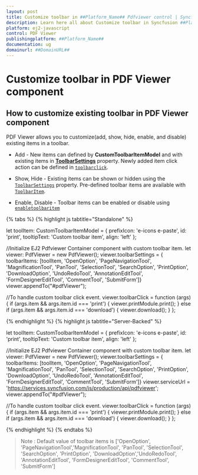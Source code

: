 ```yaml
---
layout: post
title: Customize toolbar in ##Platform_Name## Pdfviewer control | Syncfusion
description: Learn here all about Customize toolbar in Syncfusion ##Platform_Name## Pdfviewer control of Syncfusion Essential JS 2 and more.
platform: ej2-javascript
control: PDF Viewer 
publishingplatform: ##Platform_Name##
documentation: ug
domainurl: ##DomainURL##
---
```


# Customize toolbar in PDF Viewer component

## How to customize existing toolbar in PDF Viewer component

PDF Viewer allows you to customize(add, show, hide, enable, and disable) existing items in a toolbar.

* Add - New items can defined by **CustomToolbarItemModel** and with existing items in [**ToolbarSettings**](https://ej2.syncfusion.com/javascript/documentation/api/pdfviewer/toolbarSettings/) property. Newly added item click action can be defined in [`toolbarclick`](https://ej2.syncfusion.com/javascript/documentation/api/toolbar/clickEventArgs/).

* Show, Hide - Existing items can be shown or hidden using the [`ToolbarSettings`](https://ej2.syncfusion.com/javascript/documentation/api/pdfviewer/toolbarSettings/) property. Pre-defined toolbar items are available with [`ToolbarItem`](https://ej2.syncfusion.com/javascript/documentation/api/pdfviewer/toolbarItem/).

* Enable, Disable -  Toolbar items can be enabled or disable using [`enabletoolbaritem`](https://ej2.syncfusion.com/javascript/documentation/api/pdfviewer/toolbar/#enabletoolbaritem)

{% tabs %}
{% highlight js tabtitle="Standalone" %}
 
   let toolItem: CustomToolbarItemModel = {
      prefixIcon: 'e-icons e-paste',
      id: 'print',
      tooltipText: 'Custom toolbar item',
      align: 'left'
   };
    
   //Initialize EJ2 Pdfviewer Container component with custom toolbar item.
   let viewer: PdfViewer = new PdfViewer();
   viewer.toolbarSettings = { toolbarItems: [toolItem, 'OpenOption', 'PageNavigationTool', 'MagnificationTool', 'PanTool', 'SelectionTool', 'SearchOption', 'PrintOption', 'DownloadOption', 'UndoRedoTool', 'AnnotationEditTool', 'FormDesignerEditTool', 'CommentTool', 'SubmitForm']}
   viewer.appendTo("#pdfViewer");
    
   //To handle custom toolbar click event.
   viewer.toolbarClick = function (args) {
      if (args.item && args.item.id === 'print') {
         viewer.printModule.print();
      }
      else if (args.item && args.item.id === 'download') {
         viewer.download();
      }
   };

{% endhighlight %}
{% highlight js tabtitle="Server-Backed" %}

   let toolItem: CustomToolbarItemModel = {
      prefixIcon: 'e-icons e-paste',
      id: 'print',
      tooltipText: 'Custom toolbar item',
      align: 'left'
   };
    
   //Initialize EJ2 Pdfviewer Container component with custom toolbar item.
   let viewer: PdfViewer = new PdfViewer();
   viewer.toolbarSettings = { toolbarItems: [toolItem, 'OpenOption', 'PageNavigationTool', 'MagnificationTool', 'PanTool', 'SelectionTool', 'SearchOption', 'PrintOption', 'DownloadOption', 'UndoRedoTool', 'AnnotationEditTool', 'FormDesignerEditTool', 'CommentTool', 'SubmitForm']}
   viewer.serviceUrl = 'https://services.syncfusion.com/js/production/api/pdfviewer';
   viewer.appendTo("#pdfViewer");
    
   //To handle custom toolbar click event.
   viewer.toolbarClick = function (args) {
      if (args.item && args.item.id === 'print') {
         viewer.printModule.print();
      }
      else if (args.item && args.item.id === 'download') {
         viewer.download();
      }
   };

{% endhighlight %}
{% endtabs %}


>Note : Default value of toolbar items is ['OpenOption', 'PageNavigationTool','MagnificationTool', 'PanTool', 'SelectionTool', 'SearchOption', 'PrintOption', 'DownloadOption','UndoRedoTool', 'AnnotationEditTool', 'FormDesignerEditTool', 'CommentTool', 'SubmitForm'] 